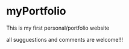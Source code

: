 # myPortfolio
This is my first personal/portfolio website


all sugguestions and comments are welcome!!!
